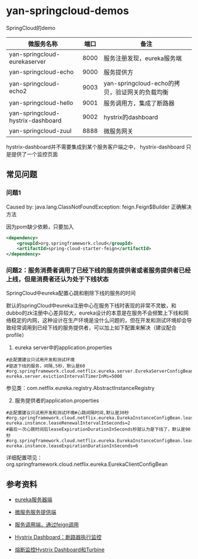 # yan-springcloud-demos

SpringCloud的demo


|微服务名称|端口|备注|
|---|---|---|
|yan-springcloud-eurekaserver|8000|服务注册发现，eureka服务端|
|yan-springcloud-echo|9000|服务提供方|
|yan-springcloud-echo2|9003|yan-springcloud-echo的拷贝，验证网关的负载均衡|
|yan-springcloud-hello|9001|服务调用方，集成了断路器|
|yan-springcloud-hystrix-dashboard|9002|hystrix的dashboard|
|yan-springcloud-zuul|8888|微服务网关|

hystrix-dashboard并不需要集成到某个服务客户端之中， hystrix-dashboard 只是提供了一个监控页面

## 常见问题

### 问题1

Caused by: java.lang.ClassNotFoundException: feign.Feign$Builder 正确解决方法

因为pom缺少依赖，只要加入

```XML
<dependency>
    <groupId>org.springframework.cloud</groupId>
    <artifactId>spring-cloud-starter-feign</artifactId>
</dependency>

```

### 问题2：服务消费者调用了已经下线的服务提供者或者服务提供者已经上线，但是消费者还认为处于下线状态

SpringCloud中eureka配置心跳和剔除下线的服务的时间

默认的springCloud中eureka注册中心在服务下线时表现的非常不灵敏，和dubbo的zk注册中心差异较大，eureka设计的本意是在服务不会频繁上下线和网络稳定的内网，这种设计在生产环境是没什么问题的，但在开发和测试环境却会导致经常调用到已经下线的服务提供者，可以加上如下配置来解决（建议配合profile）

1. eureka server中的application.properties

```properties
#此配置建议只试用开发和测试环境
#驱逐下线的服务，间隔,5秒，默认是60
#org.springframework.cloud.netflix.eureka.server.EurekaServerConfigBean.evictionIntervalTimerInMs
eureka.server.evictionIntervalTimerInMs=5000
```

参见类：com.netflix.eureka.registry.AbstractInstanceRegistry

2. 服务提供者的application.properties

```properties
#此配置建议只试用开发和测试环境#心跳间隔时间,默认是30秒
#org.springframework.cloud.netflix.eureka.EurekaInstanceConfigBean.leaseRenewalIntervalInSeconds
eureka.instance.leaseRenewalIntervalInSeconds=2
#最后一次心跳时间后leaseExpirationDurationInSeconds秒就认为是下线了，默认是90秒
#org.springframework.cloud.netflix.eureka.EurekaInstanceConfigBean.leaseExpirationDurationInSeconds
eureka.instance.leaseExpirationDurationInSeconds=6
```

详细配置项见：org.springframework.cloud.netflix.eureka.EurekaClientConfigBean

## 参考资料

- [eureka服务器端](./yan-springcloud-eurekaserver/README.md)

- [微服务服务提供端](./yan-springcloud-echo/README.md)

- [服务调用端，通过feign调用](./yan-springcloud-hello/README.md)

- [Hystrix Dashboard：断路器执行监控](https://cloud.tencent.com/developer/article/1512144)

- [熔断监控Hystrix Dashboard和Turbine](http://www.ityouknow.com/springcloud/2017/05/18/hystrix-dashboard-turbine.html)
